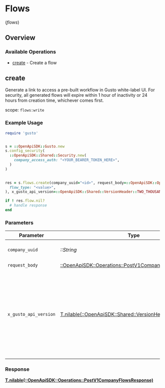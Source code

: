 # Flows
(*flows*)

## Overview

### Available Operations

* [create](#create) - Create a flow

## create

Generate a link to access a pre-built workflow in Gusto white-label UI. For security, all generated flows will expire within 1 hour of inactivity or 24 hours from creation time, whichever comes first.

scope: `flows:write`

### Example Usage

```ruby
require 'gusto'


s = ::OpenApiSDK::Gusto.new
s.config_security(
  ::OpenApiSDK::Shared::Security.new(
    company_access_auth: "<YOUR_BEARER_TOKEN_HERE>",
  )
)

    
res = s.flows.create(company_uuid="<id>", request_body=::OpenApiSDK::Operations::PostV1CompanyFlowsRequestBody.new(
  flow_type: "<value>",
), x_gusto_api_version=::OpenApiSDK::Shared::VersionHeader::TWO_THOUSAND_AND_TWENTY_FOUR_04_01)

if ! res.flow.nil?
  # handle response
end

```

### Parameters

| Parameter                                                                                                                                                                                                                    | Type                                                                                                                                                                                                                         | Required                                                                                                                                                                                                                     | Description                                                                                                                                                                                                                  |
| ---------------------------------------------------------------------------------------------------------------------------------------------------------------------------------------------------------------------------- | ---------------------------------------------------------------------------------------------------------------------------------------------------------------------------------------------------------------------------- | ---------------------------------------------------------------------------------------------------------------------------------------------------------------------------------------------------------------------------- | ---------------------------------------------------------------------------------------------------------------------------------------------------------------------------------------------------------------------------- |
| `company_uuid`                                                                                                                                                                                                               | *::String*                                                                                                                                                                                                                   | :heavy_check_mark:                                                                                                                                                                                                           | The UUID of the company                                                                                                                                                                                                      |
| `request_body`                                                                                                                                                                                                               | [::OpenApiSDK::Operations::PostV1CompanyFlowsRequestBody](../../models/operations/postv1companyflowsrequestbody.md)                                                                                                          | :heavy_check_mark:                                                                                                                                                                                                           | N/A                                                                                                                                                                                                                          |
| `x_gusto_api_version`                                                                                                                                                                                                        | [T.nilable(::OpenApiSDK::Shared::VersionHeader)](../../models/shared/versionheader.md)                                                                                                                                       | :heavy_minus_sign:                                                                                                                                                                                                           | Determines the date-based API version associated with your API call. If none is provided, your application's [minimum API version](https://docs.gusto.com/embedded-payroll/docs/api-versioning#minimum-api-version) is used. |

### Response

**[T.nilable(::OpenApiSDK::Operations::PostV1CompanyFlowsResponse)](../../models/operations/postv1companyflowsresponse.md)**

